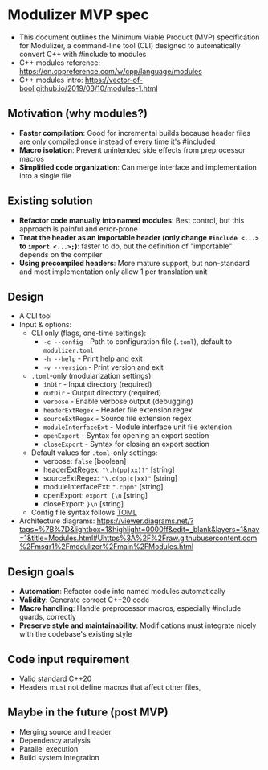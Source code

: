 # Modulizer MVP spec
- This document outlines the Minimum Viable Product (MVP) specification for Modulizer, a command-line tool (CLI) designed to automatically convert C++ with #include to modules
- C++ modules reference: https://en.cppreference.com/w/cpp/language/modules
- C++ modules intro: https://vector-of-bool.github.io/2019/03/10/modules-1.html

## Motivation (why modules?)
- **Faster compilation**: Good for incremental builds because header files are only compiled once instead of every time it's #included
- **Macro isolation**: Prevent unintended side effects from preprocessor macros
- **Simplified code organization**: Can merge interface and implementation into a single file

## Existing solution 
- **Refactor code manually into named modules**: Best control, but this approach is painful and error-prone
- **Treat the header as an importable header (only change ```#include <...>``` to ```import <...>;```)**: faster to do, but the definition of "importable" depends on the compiler
- **Using precompiled headers**: More mature support, but non-standard and most implementation only allow 1 per translation unit

## Design
- A CLI tool
- Input & options:
    - CLI only (flags, one-time settings): 
        -  ```-c --config``` - Path to configuration file (```.toml```), default to ```modulizer.toml```
        -  ```-h --help``` - Print help and exit
        -  ```-v --version``` - Print version and exit
    - ```.toml```-only (modularization settings):
        - ```inDir``` - Input directory (required)
        - ```outDir``` - Output directory (required)
        - ```verbose``` - Enable verbose output (debugging)
        - ```headerExtRegex``` - Header file extension regex
        - ```sourceExtRegex``` - Source file extension regex
        - ```moduleInterfaceExt``` - Module interface unit file extension
        - ```openExport``` - Syntax for opening an export section
        - ```closeExport``` - Syntax for closing an export section
    - Default values for ```.toml```-only settings:
        - verbose: ```false``` [boolean]
        - headerExtRegex: ```"\.h(pp|xx)?"``` [string]
        - sourceExtRegex: ```"\.c(pp|c|xx)"``` [string]
        - moduleInterfaceExt: ```".cppm"``` [string]
        - openExport: ```export {\n``` [string]
        - closeExport: ```}\n``` [string]
    - Config file syntax follows [TOML](https://toml.io/en)
- Architecture diagrams: https://viewer.diagrams.net/?tags=%7B%7D&lightbox=1&highlight=0000ff&edit=_blank&layers=1&nav=1&title=Modules.html#Uhttps%3A%2F%2Fraw.githubusercontent.com%2Fmsqr1%2Fmodulizer%2Fmain%2FModules.html

## Design goals
- **Automation**: Refactor code into named modules automatically
- **Validity**: Generate correct C++20 code
- **Macro handling**: Handle preprocessor macros, especially #include guards, correctly
- **Preserve style and maintainability**: Modifications must integrate nicely with the codebase's existing style

## Code input requirement
- Valid standard C++20
- Headers must not define macros that affect other files,

## Maybe in the future (post MVP)
- Merging source and header
- Dependency analysis
- Parallel execution
- Build system integration
